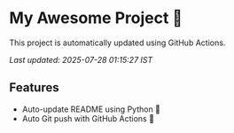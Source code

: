 # My Awesome Project 🚀

This project is automatically updated using GitHub Actions.

_Last updated: 2025-07-28 01:15:27 IST_

## Features
- Auto-update README using Python 🐍
- Auto Git push with GitHub Actions 🤖
